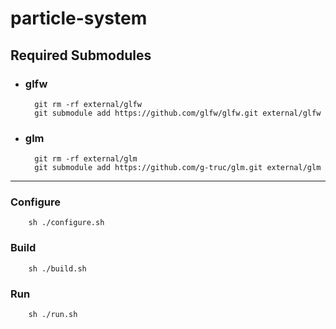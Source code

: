 # particle-system

## Required Submodules
- ### glfw
  ```
    git rm -rf external/glfw
    git submodule add https://github.com/glfw/glfw.git external/glfw
  ```
- ### glm
  ```
    git rm -rf external/glm
    git submodule add https://github.com/g-truc/glm.git external/glm
  ```

---
### Configure
```
    sh ./configure.sh
```

### Build
```
    sh ./build.sh
```

### Run
```
    sh ./run.sh
```